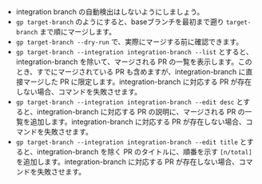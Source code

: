 - integration branch の自動検出はしないようにしましょう。
- `gp target-branch` のようにすると、baseブランチを最初まで遡り `target-branch` まで順にマージします。
- `gp target-branch --dry-run` で、実際にマージする前に確認できます。
- `gp target-branch --integration integration-branch --list` とすると、integration-branch を除いて、マージされる PR の一覧を表示します。このとき、すでにマージされている PR も含めますが、integration-branch に直接マージした PR に限定します。integration-branch に対応する PR が存在しない場合、コマンドを失敗させます。
- `gp target-branch --integration integration-branch --edit desc` とすると、integration-branch に対応する PR の説明に、マージされる PR の一覧を追加します。integration-branch に対応する PR が存在しない場合、コマンドを失敗させます。
- `gp target-branch --integration integration-branch --edit title` とすると、integration-branch を除く PR のタイトルに、順番を示す `[n/total]` を追加します。integration-branch に対応する PR が存在しない場合、コマンドを失敗させます。
